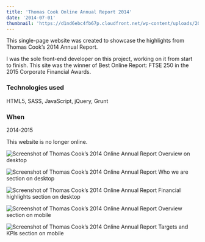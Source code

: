 ```yaml
---
title: 'Thomas Cook Online Annual Report 2014'
date: '2014-07-01'
thumbnail: 'https://d1nd6ebc4fb67p.cloudfront.net/wp-content/uploads/2016/09/05211557/thumb-thomascook.jpg'
---
```


This single-page website was created to showcase the highlights from Thomas Cook’s 2014 Annual Report.

I was the sole front-end developer on this project, working on it from start to finish. This site was the winner of Best Online Report: FTSE 250 in the 2015 Corporate Financial Awards.

### Technologies used
HTML5, SASS, JavaScript, jQuery, Grunt

### When
2014-2015

This website is no longer online.

![Screenshot of Thomas Cook’s 2014 Online Annual Report Overview on desktop](https://d1nd6ebc4fb67p.cloudfront.net/wp-content/uploads/2016/09/05210931/tc-overview.jpg)

![Screenshot of Thomas Cook’s 2014 Online Annual Report Who we are section on desktop](https://d1nd6ebc4fb67p.cloudfront.net/wp-content/uploads/2016/09/05210926/tc-who-we-are.jpg)

![Screenshot of Thomas Cook’s 2014 Online Annual Report Financial highlights section on desktop](https://d1nd6ebc4fb67p.cloudfront.net/wp-content/uploads/2016/09/05210943/tc-financial.jpg)

<div class="grid grid--work grid--322">

![Screenshot of Thomas Cook’s 2014 Online Annual Report Overview section on mobile](https://d1nd6ebc4fb67p.cloudfront.net/wp-content/uploads/2016/09/05210935/tc-overview-mob.png)

![Screenshot of Thomas Cook’s 2014 Online Annual Report Targets and KPIs section on mobile](https://d1nd6ebc4fb67p.cloudfront.net/wp-content/uploads/2016/09/05210947/tc-financial-mob.png)

</div>